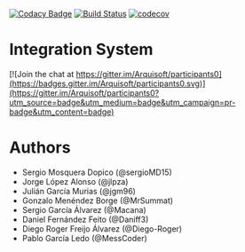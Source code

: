 [![Codacy Badge](https://api.codacy.com/project/badge/Grade/2f5e9b234d9b4cbd8669629c299990ad)](https://www.codacy.com/app/jelabra/parti_i1a?utm_source=github.com&utm_medium=referral&utm_content=Arquisoft/parti_i1a&utm_campaign=badger)
[![Build Status](https://travis-ci.org/Arquisoft/parti_i1a.svg?branch=master)](https://travis-ci.org/Arquisoft/parti_i1a)
[![codecov](https://codecov.io/gh/Arquisoft/parti_i1a/branch/master/graph/badge.svg)](https://codecov.io/gh/Arquisoft/parti_i1a)


# Integration System

[![Join the chat at https://gitter.im/Arquisoft/participants0](https://badges.gitter.im/Arquisoft/participants0.svg)](https://gitter.im/Arquisoft/participants0?utm_source=badge&utm_medium=badge&utm_campaign=pr-badge&utm_content=badge)

# Authors

- Sergio Mosquera Dopico (@sergioMD15)
- Jorge López Alonso (@jlpza)
- Julián García Murias (@jgm96)
- Gonzalo Menéndez Borge (@MrSummat)
- Sergio García Álvarez (@Macana)
- Daniel Fernández Feito (@Daniff3)
- Diego Roger Freijo Álvarez (@Diego-Roger)
- Pablo García Ledo (@MessCoder)
